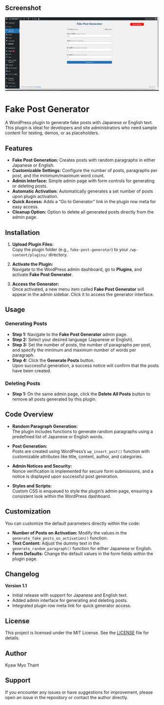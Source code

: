 ## Screenshot

![Screenshot](assets/screenshot.png)

# Fake Post Generator

A WordPress plugin to generate fake posts with Japanese or English text. This plugin is ideal for developers and site administrators who need sample content for testing, demos, or as placeholders.

## Features

- **Fake Post Generation:** Creates posts with random paragraphs in either Japanese or English.
- **Customizable Settings:** Configure the number of posts, paragraphs per post, and the minimum/maximum word count.
- **Admin Interface:** Simple admin page with form controls for generating or deleting posts.
- **Automatic Activation:** Automatically generates a set number of posts upon plugin activation.
- **Quick Access:** Adds a “Go to Generator” link in the plugin row meta for easy access.
- **Cleanup Option:** Option to delete all generated posts directly from the admin page.

## Installation

1. **Upload Plugin Files:**  
   Copy the plugin folder (e.g., `fake-post-generator`) to your `/wp-content/plugins/` directory.

2. **Activate the Plugin:**  
   Navigate to the WordPress admin dashboard, go to **Plugins**, and activate **Fake Post Generator**.

3. **Access the Generator:**  
   Once activated, a new menu item called **Fake Post Generator** will appear in the admin sidebar. Click it to access the generator interface.

## Usage

### Generating Posts

- **Step 1:** Navigate to the **Fake Post Generator** admin page.
- **Step 2:** Select your desired language (Japanese or English).
- **Step 3:** Set the number of posts, the number of paragraphs per post, and specify the minimum and maximum number of words per paragraph.
- **Step 4:** Click the **Generate Posts** button.  
  Upon successful generation, a success notice will confirm that the posts have been created.

### Deleting Posts

- **Step 1:** On the same admin page, click the **Delete All Posts** button to remove all posts generated by this plugin.

## Code Overview

- **Random Paragraph Generation:**  
  The plugin includes functions to generate random paragraphs using a predefined list of Japanese or English words.

- **Post Generation:**  
  Posts are created using WordPress’s `wp_insert_post()` function with customizable attributes like title, content, author, and categories.

- **Admin Notices and Security:**  
  Nonce verification is implemented for secure form submissions, and a notice is displayed upon successful post generation.

- **Styles and Scripts:**  
  Custom CSS is enqueued to style the plugin’s admin page, ensuring a consistent look within the WordPress dashboard.

## Customization

You can customize the default parameters directly within the code:
- **Number of Posts on Activation:** Modify the values in the `generate_fake_posts_on_activation()` function.
- **Text Content:** Adjust the dummy text in the `generate_random_paragraph()` function for either Japanese or English.
- **Form Defaults:** Change the default values in the form fields within the plugin page.

## Changelog

**Version 1.1**
- Initial release with support for Japanese and English text.
- Added admin interface for generating and deleting posts.
- Integrated plugin row meta link for quick generator access.

## License

This project is licensed under the MIT License. See the [LICENSE](LICENSE) file for details.

## Author

Kyaw Myo Thant

## Support

If you encounter any issues or have suggestions for improvement, please open an issue in the repository or contact the author directly.
